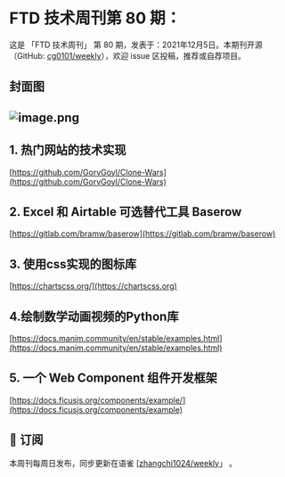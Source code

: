 # FTD 技术周刊第 80 期：
这是 「FTD 技术周刊」 第 80 期，发表于：2021年12月5日。本期刊开源（GitHub: [cg0101/weekly](https://github.com/cg0101/weekly)），欢迎 issue 区投稿，推荐或自荐项目。
## 封面图
## ![image.png](https://cdn.nlark.com/yuque/0/2021/png/132503/1638495953183-37549587-3d93-4ade-9a68-46d6a787ff54.png#clientId=u94dc1cfc-e167-4&crop=0&crop=0&crop=1&crop=1&from=paste&height=751&id=ueea755bc&margin=%5Bobject%20Object%5D&name=image.png&originHeight=751&originWidth=1080&originalType=binary&ratio=1&rotation=0&showTitle=false&size=1270812&status=done&style=none&taskId=ubfc5658b-8a51-4f48-982c-e5a293bb23e&title=&width=1080)
## 1.  热门网站的技术实现 
[https://github.com/GorvGoyl/Clone-Wars](https://github.com/GorvGoyl/Clone-Wars)

## 2. Excel 和 Airtable 可选替代工具 Baserow 
[https://gitlab.com/bramw/baserow](https://gitlab.com/bramw/baserow)

## 3. 使用css实现的图标库 
[https://chartscss.org/](https://chartscss.org)

## 4.绘制数学动画视频的Python库 
[https://docs.manim.community/en/stable/examples.html](https://docs.manim.community/en/stable/examples.html)

## 5. 一个 Web Component 组件开发框架 
[https://docs.ficusjs.org/components/example/](https://docs.ficusjs.org/components/example)



## 📅 订阅
本周刊每周日发布，同步更新在语雀 [[zhangchi1024/weekly](https://www.yuque.com/zhangchi1024/weekly)」 。